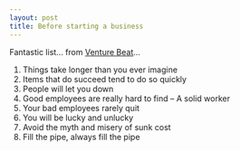 ```yaml
---
layout: post
title: Before starting a business
---
```

Fantastic list... from [Venture Beat](http://entrepreneur.venturebeat.com/2010/08/19/8-things-i-wish-i-knew-before-starting-a-business/)...

1. Things take longer than you ever imagine
2. Items that do succeed tend to do so quickly
3. People will let you down
4. Good employees are really hard to find – A solid worker
5. Your bad employees rarely quit
6. You will be lucky and unlucky
7. Avoid the myth and misery of sunk cost
8. Fill the pipe, always fill the pipe
